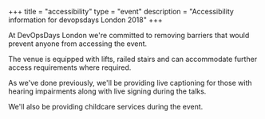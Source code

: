 +++
title = "accessibility"
type = "event"
description = "Accessibility information for devopsdays London 2018"
+++

At DevOpsDays London we're committed to removing barriers that would prevent anyone from accessing the event. 

The venue is equipped with lifts, railed stairs and can accommodate further access requirements where required.

As we've done previously, we'll be providing live captioning for those with hearing impairments along with live signing during the talks. 

We'll also be providing childcare services during the event.
